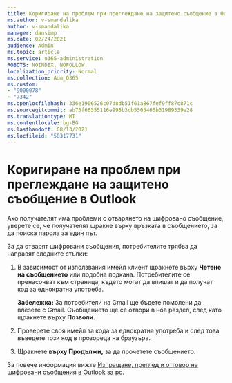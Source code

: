 ```yaml
---
title: Коригиране на проблем при преглеждане на защитено съобщение в Outlook
ms.author: v-smandalika
author: v-smandalika
manager: dansimp
ms.date: 02/24/2021
audience: Admin
ms.topic: article
ms.service: o365-administration
ROBOTS: NOINDEX, NOFOLLOW
localization_priority: Normal
ms.collection: Adm_O365
ms.custom:
- "9000078"
- "7342"
ms.openlocfilehash: 336e1906526c07d8db51f61a867fef9ff87c871c
ms.sourcegitcommit: ab75f66355116e995b3cb5505465b31989339e28
ms.translationtype: MT
ms.contentlocale: bg-BG
ms.lasthandoff: 08/13/2021
ms.locfileid: "58317731"
---
```

# <a name="fix-problem-of-viewing-protected-message-in-outlook"></a>Коригиране на проблем при преглеждане на защитено съобщение в Outlook

Ако получателят има проблеми с отварянето на шифровано съобщение, уверете се, че получателят щракне върху връзката в съобщението, за да поиска парола за един път.

За да отварят шифровани съобщения, потребителите трябва да направят следните стъпки:

1. В зависимост от използвания имейл клиент щракнете върху **Четене на съобщението** или подобна подкана. Потребителите се пренасочват към страница, където могат да впишат и да получат код за еднократна употреба.

    **Забележка:** За потребители на Gmail ще бъдете помолени да влезете с Gmail. Съобщението ще се отвори в нов раздел, след като щракнете върху **Позволи**.

2. Проверете своя имейл за кода за еднократна употреба и след това въведете този код в прозореца на браузъра.

3. Щракнете **върху Продължи,** за да прочетете съобщението.

За повече информация вижте [Изпращане, преглед и отговор на шифровани съобщения в Outlook за pc](https://support.microsoft.com/topic/send-view-and-reply-to-encrypted-messages-in-outlook-for-pc-eaa43495-9bbb-4fca-922a-df90dee51980).


